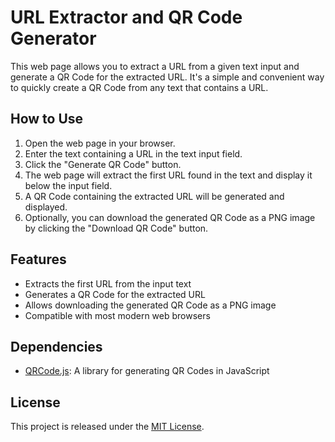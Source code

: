 # URL Extractor and QR Code Generator

This web page allows you to extract a URL from a given text input and generate a QR Code for the extracted URL. It's a simple and convenient way to quickly create a QR Code from any text that contains a URL.

## How to Use

1. Open the web page in your browser.
2. Enter the text containing a URL in the text input field.
3. Click the "Generate QR Code" button.
4. The web page will extract the first URL found in the text and display it below the input field.
5. A QR Code containing the extracted URL will be generated and displayed.
6. Optionally, you can download the generated QR Code as a PNG image by clicking the "Download QR Code" button.

## Features

- Extracts the first URL from the input text
- Generates a QR Code for the extracted URL
- Allows downloading the generated QR Code as a PNG image
- Compatible with most modern web browsers

## Dependencies

- [QRCode.js](https://cdnjs.cloudflare.com/ajax/libs/qrcodejs/1.0.0/qrcode.min.js): A library for generating QR Codes in JavaScript

## License

This project is released under the [MIT License](https://opensource.org/licenses/MIT).

